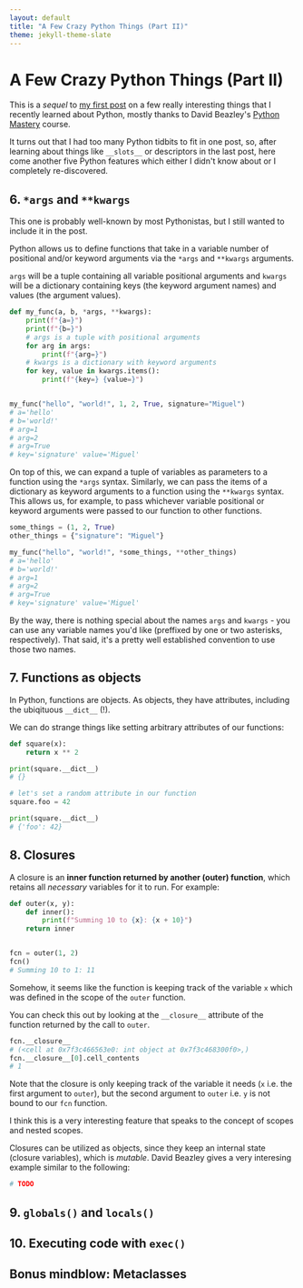 ```yaml
---
layout: default
title: "A Few Crazy Python Things (Part II)"
theme: jekyll-theme-slate
---
```


# A Few Crazy Python Things (Part II)

This is a *sequel* to [my first post](https://miguelfmc.github.io/2023/09/09/crazy-python-things.html) on a few really interesting things that I recently learned about Python, mostly thanks to David Beazley's [Python Mastery](https://github.com/dabeaz-course/python-mastery) course.

It turns out that I had too many Python tidbits to fit in one post, so, after learning about things like `__slots__` or descriptors in the last post, here come another five Python features which either I didn't know about or I completely re-discovered.

## 6. `*args` and `**kwargs`

This one is probably well-known by most Pythonistas, but I still wanted to include it in the post.

Python allows us to define functions that take in a variable number of positional and/or keyword arguments via the `*args` and `**kwargs` arguments.

`args` will be a tuple containing all variable positional arguments and `kwargs` will be a dictionary containing keys (the keyword argument names) and values (the argument values).

```python
def my_func(a, b, *args, **kwargs):
    print(f"{a=}")
    print(f"{b=}")
    # args is a tuple with positional arguments
    for arg in args:
        print(f"{arg=}")
    # kwargs is a dictionary with keyword arguments
    for key, value in kwargs.items():
        print(f"{key=} {value=}")


my_func("hello", "world!", 1, 2, True, signature="Miguel")
# a='hello'
# b='world!'
# arg=1
# arg=2
# arg=True
# key='signature' value='Miguel'
```

On top of this, we can expand a tuple of variables as parameters to a function using the `*args` syntax.
Similarly, we can pass the items of a dictionary as keyword arguments to a function using the `**kwargs` syntax.
This allows us, for example, to pass whichever variable positional or keyword arguments were passed to our function to other functions.

```python
some_things = (1, 2, True)
other_things = {"signature": "Miguel"}

my_func("hello", "world!", *some_things, **other_things)
# a='hello'
# b='world!'
# arg=1
# arg=2
# arg=True
# key='signature' value='Miguel'
```

By the way, there is nothing special about the names `args` and `kwargs` - you can use any variable names you'd like (preffixed by one or two asterisks, respectively).
That said, it's a pretty well established convention to use those two names.

## 7. Functions as objects

In Python, functions are objects.
As objects, they have attributes, including the ubiqituous `__dict__` (!).

We can do strange things like setting arbitrary attributes of our functions:

```python
def square(x):
    return x ** 2

print(square.__dict__)
# {}

# let's set a random attribute in our function
square.foo = 42

print(square.__dict__)
# {'foo': 42}
```

## 8. Closures

A closure is an **inner function returned by another (outer) function**, which retains all *necessary* variables for it to run.
For example:

```python
def outer(x, y):
    def inner():
        print(f"Summing 10 to {x}: {x + 10}")
    return inner


fcn = outer(1, 2)
fcn()
# Summing 10 to 1: 11
```

Somehow, it seems like the function is keeping track of the variable `x` which was defined in the scope of the `outer` function.

You can check this out by looking at the `__closure__` attribute of the function returned by the call to `outer`.

```python
fcn.__closure__
# (<cell at 0x7f3c466563e0: int object at 0x7f3c468300f0>,)
fcn.__closure__[0].cell_contents
# 1
```

Note that the closure is only keeping track of the variable it needs (`x` i.e. the first argument to `outer`), but the second argument to `outer` i.e. `y` is not bound to our `fcn` function.

I think this is a very interesting feature that speaks to the concept of scopes and nested scopes.

Closures can be utilized as objects, since they keep an internal state (closure variables), which is *mutable*.
David Beazley gives a very interesing example similar to the following:

```python
# TODO
```

## 9. `globals()` and `locals()`

## 10. Executing code with `exec()`

## Bonus mindblow: Metaclasses